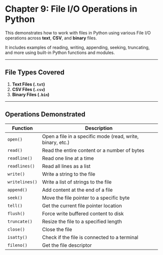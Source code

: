 # Chapter 9: File I/O Operations in Python

This demonstrates how to work with files in Python using various File I/O operations across **text**, **CSV**, and **binary** files.

It includes examples of reading, writing, appending, seeking, truncating, and more using built-in Python functions and modules.

---

## File Types Covered

1. **Text Files (`.txt`)**
2. **CSV Files (`.csv`)**
3. **Binary Files (`.bin`)**

---

## Operations Demonstrated

| Function          | Description                                                      |
|------------------|------------------------------------------------------------------|
| `open()`         | Open a file in a specific mode (read, write, binary, etc.)       |
| `read()`         | Read the entire content or a number of bytes                     |
| `readline()`     | Read one line at a time                                          |
| `readlines()`    | Read all lines as a list                                         |
| `write()`        | Write a string to the file                                       |
| `writelines()`   | Write a list of strings to the file                              |
| `append()`       | Add content at the end of a file                                 |
| `seek()`         | Move the file pointer to a specific byte                         |
| `tell()`         | Get the current file pointer location                            |
| `flush()`        | Force write buffered content to disk                             |
| `truncate()`     | Resize the file to a specified length                            |
| `close()`        | Close the file                                                   |
| `isatty()`       | Check if the file is connected to a terminal                     |
| `fileno()`       | Get the file descriptor                                          |

